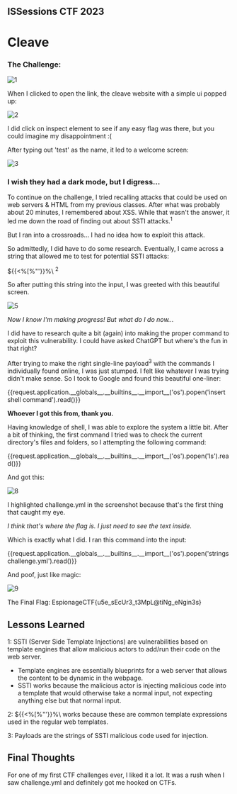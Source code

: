 ## ISSessions CTF 2023 
# Cleave

### The Challenge:
![1](https://github.com/magdzzia/Adam-M/assets/158006085/8dc75d16-e5c1-445b-8837-1db2fb5e6542)

When I clicked to open the link, the cleave website with a simple ui popped up:

![2](https://github.com/magdzzia/Adam-M/assets/158006085/90a625f6-15b8-47a6-9598-979be5c443fe)

I did click on inspect element to see if any easy flag was there, but you could imagine my disappointment :(

After typing out 'test' as the name, it led to a welcome screen:

![3](https://github.com/magdzzia/Adam-M/assets/158006085/f570b9e1-ecbf-4af8-949e-3265de8e0959)

### I wish they had a dark mode, but I digress...

To continue on the challenge, I tried recalling attacks that could be used on web servers & HTML from my previous classes. After what was probably about 20 minutes, I remembered about XSS. While that wasn't the answer, it led me down the road of finding out about SSTI attacks.<sup>1</sup>

But I ran into a crossroads... I had no idea how to exploit this attack.

So admittedly, I did have to do some research. Eventually, I came across a string that allowed me to test for potential SSTI attacks: 

${{<%[%"'}}%\ <sup>2</sup>

So after putting this string into the input, I was greeted with this beautiful screen. 

![5](https://github.com/magdzzia/Adam-M/assets/158006085/99ca2c6d-3cac-468d-8e64-0b3912b3ffc4)

_Now I know I'm making progress! But what do I do now..._

I did have to research quite a bit (again) into making the proper command to exploit this vulnerability. I could have asked ChatGPT but where's the fun in that right? 

After trying to make the right single-line payload<sup>3</sup> with the commands I individually found online, I was just stumped. I felt like whatever I was trying didn't make sense. So I took to Google and found this beautiful one-liner:

{{request.application.\_\_globals\_\_.\_\_builtins\_\_.\_\_import\_\_('os').popen('insert shell command').read()}}

**Whoever I got this from, thank you.**

Having knowledge of shell, I was able to explore the system a little bit. After a bit of thinking, the first command I tried was to check the current directory's files and folders, so I attempting the following command: 

{{request.application.\_\_globals\_\_.\_\_builtins\_\_.\_\_import\_\_('os').popen('ls').read()}}

And got this:

![8](https://github.com/magdzzia/Adam-M/assets/158006085/045d9d02-7dbf-434e-994c-68dd2ce2002e)

I highlighted challenge.yml in the screenshot because that's the first thing that caught my eye. 

_I think that's where the flag is. I just need to see the text inside._ 

Which is exactly what I did. I ran this command into the input:

{{request.application.\_\_globals\_\_.\_\_builtins\_\_.\_\_import\_\_('os').popen('strings challenge.yml').read()}}

And poof, just like magic:

![9](https://github.com/magdzzia/Adam-M/assets/158006085/447162eb-db7c-439e-9a26-734c599a456a)

The Final Flag: EspionageCTF{u5e_sEcUr3_t3MpL@tiNg_eNgin3s}

## Lessons Learned
1: SSTI (Server Side Template Injections) are vulnerabilities based on template engines that allow malicious actors to add/run their code on the web server. 
  - Template engines are essentially blueprints for a web server that allows the content to be dynamic in the webpage.
  - SSTI works because the malicious actor is injecting malicious code into a template that would otherwise take a normal input, not expecting anything else but that normal input.

2: ${{<%[%"'}}%\ works because these are common template expressions used in the regular web templates.

3: Payloads are the strings of SSTI malicious code used for injection.

## Final Thoughts

For one of my first CTF challenges ever, I liked it a lot. It was a rush when I saw challenge.yml and definitely got me hooked on CTFs. 

